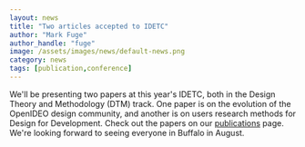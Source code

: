 ```yaml
---
layout: news
title: "Two articles accepted to IDETC"
author: "Mark Fuge"
author_handle: "fuge"
image: /assets/images/news/default-news.png
category: news
tags: [publication,conference]
---
```


We'll be presenting two papers at this year's IDETC, both in the Design Theory and Methodology (DTM) track. One paper is on the evolution of the OpenIDEO design community, and another is on users research methods for Design for Development. Check out the papers on our [publications](/publications.html) page. We're looking forward to seeing everyone in Buffalo in August.